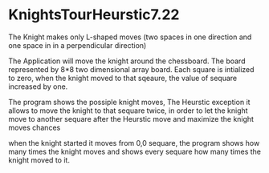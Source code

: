 # KnightsTourHeurstic7.22

The Knight makes only L-shaped moves (two spaces in one direction and one space in in a perpendicular direction)

The Application will move the knight around the chessboard. The board represented by 8*8 two dimensional array board. Each square is intialized to zero, when the knight moved to that sqeaure, the value of sequare increased by one.

The program shows the possiple knight moves, The Heurstic exception it allows to move the knight to that sequare twice, in order to let the knight move to another sequare after the Heurstic move and maximize the knight moves chances

when the knight started it moves from 0,0 sequare, the program shows how many times the knight moves and shows every sequare how many times the knight moved to it.
